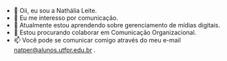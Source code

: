 - 👋 Oii, eu sou a Nathália Leite.
- 👀 Eu me interesso por comunicação.
- 🌱 Atualmente estou aprendendo sobre gerenciamento de mídias digitais.
- 💞️ Estou procurando colaborar em Comunicação Organizacional.
- 📫 Você pode se comunicar comigo através do meu e-mail natper@alunos.utfpr.edu.br . 

<!---
nathleitep/nathleitep is a ✨ special ✨ repository because its `README.md` (this file) appears on your GitHub profile.
You can click the Preview link to take a look at your changes.
--->
